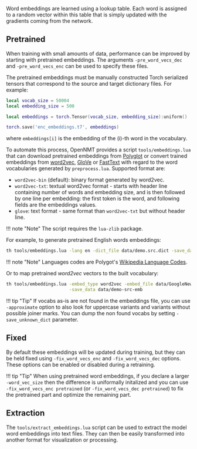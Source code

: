 Word embeddings are learned using a lookup table. Each word is assigned to a random vector within this table that is simply updated with the gradients coming from the network.

## Pretrained

When training with small amounts of data, performance can be improved by starting with pretrained embeddings. The arguments `-pre_word_vecs_dec` and `-pre_word_vecs_enc` can be used to specify these files.

The pretrained embeddings must be manually constructed Torch serialized tensors that correspond to the source and target dictionary files. For example:

```lua
local vocab_size = 50004
local embedding_size = 500

local embeddings = torch.Tensor(vocab_size, embedding_size):uniform()

torch.save('enc_embeddings.t7', embeddings)
```

where `embeddings[i]` is the embedding of the \(i\)-th word in the vocabulary.

To automate this process, OpenNMT provides a script `tools/embeddings.lua` that can download pretrained embeddings from [Polyglot](https://pypi.python.org/pypi/polyglot) or convert trained embeddings from [word2vec](https://github.com/dav/word2vec), [GloVe](https://nlp.stanford.edu/projects/glove/) or [FastText](https://github.com/facebookresearch/fastText) with regard to the word vocabularies generated by `preprocess.lua`. Supported format are:

* `word2vec-bin` (default): binary format generated by word2vec.
* `word2vec-txt`: textual word2vec format - starts with header line containing number of words and embedding size, and is then followed by one line per embedding: the first token is the word, and following fields are the embeddings values.
* `glove`: text format - same format than `word2vec-txt` but without header line.

!!! note "Note"
    The script requires the `lua-zlib` package.

For example, to generate pretrained English words embeddings:

```bash
th tools/embeddings.lua -lang en -dict_file data/demo.src.dict -save_data data/demo-src-emb
```

!!! note "Note"
    Languages codes are Polygot's [Wikipedia Language Codes](https://sites.google.com/site/rmyeid/projects/polyglot).

Or to map pretrained *word2vec* vectors to the built vocabulary:

```bash
th tools/embeddings.lua -embed_type word2vec -embed_file data/GoogleNews-vectors-negative300.bin -dict_file data/demo.src.dict\
                        -save_data data/demo-src-emb
```

!!! tip "Tip"
    If vocabs as-is are not found in the embeddings file, you can use `-approximate` option to also look for uppercase variants and variants without possible joiner marks. You can dump the non found vocabs by setting `-save_unknown_dict` parameter.

## Fixed

By default these embeddings will be updated during training, but they can be held fixed using `-fix_word_vecs_enc` and `-fix_word_vecs_dec` options. These options can be enabled or disabled during a retraining.

!!! tip "Tip"
    When using pretrained word embeddings, if you declare a larger `-word_vec_size` then the difference is uniformally initalized and you can use `-fix_word_vecs_enc pretrained` (or `-fix_word_vecs_dec pretrained`) to fix the pretrained part and optimize the remaining part.

## Extraction

The `tools/extract_embeddings.lua` script can be used to extract the model word embeddings into text files. They can then be easily transformed into another format for visualization or processing.
